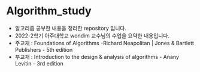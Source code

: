 # Algorithm_study
 - 알고리즘 공부한 내용을 정리한 repository 입니다.  
 - 2022-2학기 아주대학교 wondim 교수님의 수업을 요약한 내용입니다.  
 - 주교재 : Foundations of Algorithms -Richard Neapolitan | Jones & Bartlett Publishers - 5th edition  
 - 부교재 : Introduction to the design & analysis of algorithms - Anany Levitin - 3rd edition  
